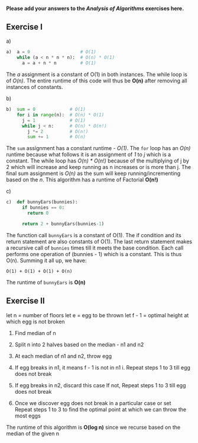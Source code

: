 #### Please add your answers to the ***Analysis of  Algorithms*** exercises here.

## Exercise I

a)
```python
a)  a = 0                   # O(1)
    while (a < n * n * n):  # O(n) * O(1)
      a = a + n * n         # O(1)
```
The _a_ assignment is a constant of O(1) in both instances.
The while loop is of _O(n)_.
The entire runtime of this code will thus be **O(n)** after removing all instances of constants.

b)
```python
b)  sum = 0             # O(1)
    for i in range(n):  # O(n) * O(1)
      j = 1             # O(1)
      while j < n:      # O(n) * O(n!)
        j *= 2          # O(n!)
        sum += 1        # O(n)
```
The `sum` assignment has a constant runtime - _O(1)_.
The `for` loop has an _O(n)_ runtime because what follows it is an assignment of _1_ to _j_ which is a constant.
The while loop has _O(n) * O(n!)_ because of the multiplying of j by 2 which will increase and keep running as n increases or is more than j.
The final sum assignment is _O(n)_ as the sum will keep running/incrementing based on the _n_.
This algorithm has a runtime of Factorial **O(n!)**

c)
```python
c)  def bunnyEars(bunnies):
      if bunnies == 0:
        return 0

      return 2 + bunnyEars(bunnies-1)
```
The function call `bunnyEars` is a constant of O(1).
The if condition and its return statement are also constants of O(1).
The last return statement makes a recursive call of `bunnies` times till it meets the base condition. Each call performs one operation of (bunnies - 1) which is a constant. This is thus O(n).
Summing it all up, we have:
```
O(1) + O(1) + O(1) + O(n)
```
The runtime of `bunnyEars` is **O(n)**

## Exercise II
let n = number of floors
let e = egg to be thrown
let f - 1 = optimal height at which egg is not broken

1. Find median of n
2. Split n into 2 halves based on the median - n1 and n2
3. At each median of n1 and n2, throw egg
4. If egg breaks in n1, it means f - 1 is not in n1
    i. Repeat steps 1 to 3 till egg does not break

5. If egg breaks in n2, discard this case
    If not, Repeat steps 1 to 3 till egg does not break
6. Once we discover egg does not break in a particular case or set  
    Repeat steps 1 to 3 to find the optimal point at which we can throw the most eggs

The runtime of this algorithm is **O(log n)** since we recurse based on the median of the given n
